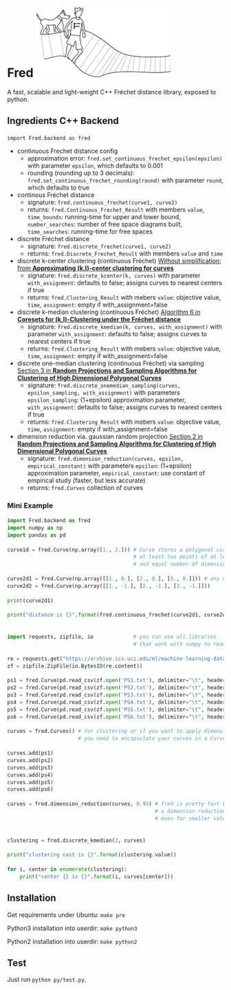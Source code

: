 # Fred ![alt text](https://raw.githubusercontent.com/derohde/Fred/master/logo/logo.png "Fred logo")
A fast, scalable and light-weight C++ Fréchet distance library, exposed to python.

## Ingredients C++ Backend
`import Fred.backend as fred`

- continuous Frechet distance config
  - approximation error: `fred.set_continuous_frechet_epsilon(epsilon)` with parameter `epsilon`, which defaults to 0.001
  - rounding (rounding up to 3 decimals): `fred.set_continuous_frechet_rounding(round)` with parameter `round`, which defaults to true
- continous Fréchet distance
  - signature: `fred.continuous_frechet(curve1, curve2)`
  - returns: `fred.Continuous_Frechet_Result` with members `value`, `time_bounds`: running-time for upper and lower bound, `number_searches`: number of free space diagrams built, `time_searches`: running-time for free spaces
- discrete Fréchet distance
  - signature: `fred.discrete_frechet(curve1, curve2)`
  - returns: `fred.Discrete_Frechet_Result` with members `value` and `time`
- discrete k-center clustering (continuous Fréchet) [Without simplification; from **Approximating (k,l)-center clustering for curves**](https://dl.acm.org/doi/10.5555/3310435.3310616)
  - signature: `fred.discrete_kcenter(k, curves)` with parameter `with_assignment`: defaults to false; assigns curves to nearest centers if true
  - returns: `fred.Clustering_Result` with mebers `value`: objective value, `time`, `assignment`: empty if with_assignment=false
- discrete k-median clustering (continuous Fréchet) [Algorithm 6 in **Coresets for (k,l)-Clustering under the Fréchet distance**](https://arxiv.org/pdf/1901.01870.pdf)
  - signature: `fred.discrete_kmedian(k, curves, with_assignment)` with parameter `with_assignment`: defaults to false; assigns curves to nearest centers if true
  - returns: `fred.Clustering_Result` with mebers `value`: objective value, `time`, `assignment`: empty if with_assignment=false
- discrete one-median clustering (continuous Fréchet) via sampling [Section 3 in **Random Projections and Sampling Algorithms for Clustering of High Dimensional Polygonal Curves**](https://papers.nips.cc/paper/9443-random-projections-and-sampling-algorithms-for-clustering-of-high-dimensional-polygonal-curves)
  - signature: `fred.discrete_onemedian_sampling(curves, epsilon_sampling, with_assignment)` with parameters `epsilon_sampling`: (1+epsilon) approximation parameter, `with_assignment`: defaults to false; assigns curves to nearest centers if true
  - returns: `fred.Clustering_Result` with mebers `value`: objective value, `time`, `assignment`: empty if with_assignment=false
- dimension reduction via. gaussian random projection [Section 2 in **Random Projections and Sampling Algorithms for Clustering of High Dimensional Polygonal Curves**](https://papers.nips.cc/paper/9443-random-projections-and-sampling-algorithms-for-clustering-of-high-dimensional-polygonal-curves)
  - signature: `fred.dimension_reduction(curves, epsilon, empirical_constant)` with parameters `epsilon`: (1+epsilon) approximation parameter, `empirical_constant`: use constant of empirical study (faster, but less accurate)
  - returns: `fred.Curves` collection of curves
  
### Mini Example
```python
import Fred.backend as fred
import numpy as np
import pandas as pd

curve1d = fred.Curve(np.array([1., 2.])) # Curve stores a polygonal curve with 
                                         # at least two points of at least one 
                                         # and equal number of dimensions

curve2d1 = fred.Curve(np.array([[1., 0.], [2., 0.], [3., 0.]])) # any number of dimensions and points works
curve2d2 = fred.Curve(np.array([[1., -1.], [2., -1.], [3., -1.]])) 

print(curve2d1)

print("distance is {}".format(fred.continuous_frechet(curve2d1, curve2d2).value))


import requests, zipfile, io             # you can use all libraries 
                                         # that work with numpy to read data into fred
                                         
re = requests.get("https://archive.ics.uci.edu/ml/machine-learning-databases/00447/data.zip", stream=True)
zf = zipfile.ZipFile(io.BytesIO(re.content))

ps1 = fred.Curve(pd.read_csv(zf.open('PS1.txt'), delimiter="\t", header=None).values)
ps2 = fred.Curve(pd.read_csv(zf.open('PS2.txt'), delimiter="\t", header=None).values)
ps3 = fred.Curve(pd.read_csv(zf.open('PS3.txt'), delimiter="\t", header=None).values)
ps4 = fred.Curve(pd.read_csv(zf.open('PS4.txt'), delimiter="\t", header=None).values)
ps5 = fred.Curve(pd.read_csv(zf.open('PS5.txt'), delimiter="\t", header=None).values)
ps6 = fred.Curve(pd.read_csv(zf.open('PS6.txt'), delimiter="\t", header=None).values)

curves = fred.Curves() # for clustering or if you want to apply dimension reduction
                       # you need to encapsulate your curves in a Curves object
              
curves.add(ps1)
curves.add(ps2)
curves.add(ps3)
curves.add(ps4)
curves.add(ps5)
curves.add(ps6)

curves = fred.dimension_reduction(curves, 0.95) # fred is pretty fast but with high dimensional data
                                                # a dimension reduction massively improves running time
                                                # even for smaller values of epsilon
                                  
                                               
clustering = fred.discrete_kmedian(2, curves)

print("clustering cost is {}".format(clustering.value))

for i, center in enumerate(clustering):
    print("center {} is {}".format(i, curves[center]))
```
  
## Installation
Get requirements under Ubuntu: `make pre`

Python3 installation into userdir: `make python3`

Python2 installation into userdir: `make python2`

## Test
Just run `python py/test.py`.
